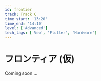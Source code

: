 ```yaml
---
id: frontier
track: Track C
time_start: '13:20'
time_end: '14:10'
level: ['Advanced']
tech_tags: ['Veo', 'Flutter', 'Hardware']
---
```


# フロンティア (仮)

Coming soon ...
